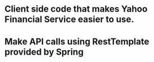 # Client side code that makes Yahoo Financial Service easier to use.
# Make API calls using RestTemplate provided by Spring

